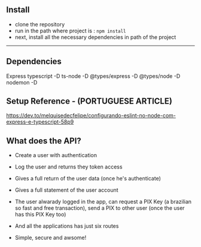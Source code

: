 ## Install

- clone the repository
- run in the path where project is : `npm install`
- next, install all the necessary dependencies in path of the project
---
## Dependencies

Express
typescript -D
ts-node -D 
@types/express -D
@types/node -D
nodemon -D


## Setup Reference - (PORTUGUESE ARTICLE)
https://dev.to/melquisedecfelipe/configurando-eslint-no-node-com-express-e-typescript-58p9



## What does the API?

- Create a user with authentication
- Log the user and returns they token access
- Gives a full return of the user data (once he's authenticate) 
- Gives a full statement of the user account

- The user alwarady logged in the app, can request a PIX Key (a brazilian so fast and free transaction), send a PIX to other user (once the user has this PIX Key too)
- And all the applications has just six routes
- Simple, secure and awsome!
